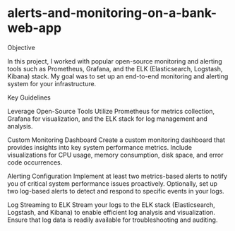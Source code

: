 # alerts-and-monitoring-on-a-bank-web-app
Objective

In this project, I worked with popular open-source monitoring and alerting tools such as Prometheus, Grafana, and the ELK (Elasticsearch, Logstash, Kibana) stack. My goal was to set up an end-to-end monitoring and alerting system for your infrastructure.

Key Guidelines

Leverage Open-Source Tools
Utilize Prometheus for metrics collection, Grafana for visualization, and the ELK stack for log management and analysis.

Custom Monitoring Dashboard
Create a custom monitoring dashboard that provides insights into key system performance metrics. Include visualizations for CPU usage, memory consumption, disk space, and error code occurrences.

Alerting Configuration
Implement at least two metrics-based alerts to notify you of critical system performance issues proactively. Optionally, set up two log-based alerts to detect and respond to specific events in your logs.

Log Streaming to ELK
Stream your logs to the ELK stack (Elasticsearch, Logstash, and Kibana) to enable efficient log analysis and visualization. Ensure that log data is readily available for troubleshooting and auditing.
